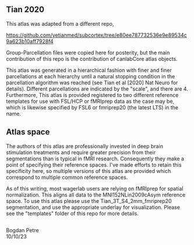 ## Tian 2020

This atlas was adapted from a different repo,

https://github.com/yetianmed/subcortex/tree/e80ee787732536e9e89534c9a623b10aff7928f4

Group-Parcellation files were copied here for posterity, but the main contribution of 
this repo is the contribution of canlabCore atlas objects.

This atlas was generated in a hierarchical fashion with finer and finer parcellations
at each hierarchy until a natural stopping condition in the parcellation algorithm
was reached (see Tian et al \[2020\] Nat Neuro for details). Different parcellations
are indicated by the "scale", and there are 4. Furthermore, This atlas is provided 
registered to two different reference templates for use with FSL/HCP or fMRIprep data
as the case may be, which is likewise specified by FSL6 or fmriprep20 (the latest LTS)
in the name.

## Atlas space

The authors of this atlas are professionally invested in deep brain stimulation 
treatments and require greater precision from their segmentations than is typical
in fMRI research. Consequently they make a point of specifying their reference spaces.
I've made efforts to retain this specificity here, so multiple versions of this atlas
are provided which correspond to multiple common reference spaces.

As of this writing, most wagerlab users are relying on fMRIprep for spatial normalization.
This aligns all data to the MNI152NLin2009cAsym reference space. To use this atlas please
use the Tian_3T_S4_2mm_fmriprep20 segmentation, and use the appropriate underlay
for visualization. Please see the "templates" folder of this repo for more details.

## 

Bogdan Petre <br />
10/10/23
